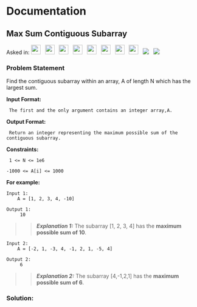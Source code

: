 # Documentation

## **Max Sum Contiguous Subarray**

Asked in:  <a><img src= "https://img.shields.io/badge/-Goldman Sachs-orange" height="25">&nbsp;&nbsp;
<img src= "https://img.shields.io/badge/-Facebook-blue" height="25">&nbsp;&nbsp;
<img src= "https://img.shields.io/badge/-PayTm-skyblue" height="25">&nbsp;&nbsp;
<img src= "https://img.shields.io/badge/-Paypal-navy" height="25">&nbsp;&nbsp;
<img src= "https://img.shields.io/badge/-Yahoo-purple" height="25">&nbsp;&nbsp;
<img src= "https://img.shields.io/badge/-Microsoft-yellow" height="25">&nbsp;&nbsp;
<img src= "https://img.shields.io/badge/-LinkedIn-red" height="25">&nbsp;&nbsp;
<img src= "https://img.shields.io/badge/-Amazon-black" height="25">&nbsp;&nbsp;
<img src= "https://img.shields.io/badge/-InterviewBit-skyblue" >&nbsp;&nbsp;
<img src= "https://img.shields.io/badge/-CPP-red">&nbsp;&nbsp;


### Problem Statement 
Find the contiguous subarray within an array, A of length N which has the largest sum.


 **Input Format:**
   
     The first and the only argument contains an integer array,A.
 
 **Output Format:**
   
     Return an integer representing the maximum possible sum of the contiguous subarray.

**Constraints:**

     1 <= N <= 1e6

    -1000 <= A[i] <= 1000

**For example:**

    Input 1:
        A = [1, 2, 3, 4, -10]

    Output 1:
         10

>> ***Explanation 1:***
The subarray [1, 2, 3, 4] has the **maximum possible sum of 10**.

    Input 2:
        A = [-2, 1, -3, 4, -1, 2, 1, -5, 4]

    Output 2:
         6

>>***Explanation 2:***
 The subarray [4,-1,2,1] has the **maximum possible sum of 6**.
 
 
 ### Solution:
